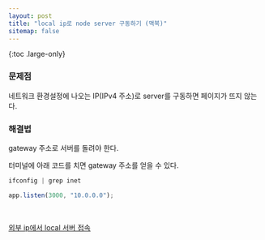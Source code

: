 ```yaml
---
layout: post
title: "local ip로 node server 구동하기 (맥북)"
sitemap: false
---
```


{:toc .large-only}

### 문제점

네트워크 환경설정에 나오는 IP(IPv4 주소)로 server를 구동하면 페이지가 뜨지 않는다.

### 해결법

gateway 주소로 서버를 돌려야 한다.

터미널에 아래 코드를 치면 gateway 주소를 얻을 수 있다.

```js
ifconfig | grep inet
```

```js
app.listen(3000, "10.0.0.0");
```

<br/>

[외부 ip에서 local 서버 접속](https://10000sukk.tistory.com/23)
